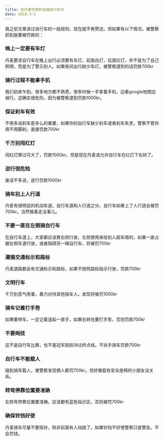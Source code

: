 ```yaml
---
title: 在丹麦你真的会骑自行车吗
date: 2018-3-5
---
```


我之前文章讲过自行车的一般规则，现在就不再赘述。但如果有以下情况，被警察抓到是要被罚款的：


### 晚上一定要有车灯
丹麦要求自行车在晚上出行必须要有车灯，前面白灯，后面红灯，并不是为了自己照明，而是为了警示别人。如果夜间出行缺少车灯，被警察逮到的话罚款700kr

### 骑行过程不能拿手机
我们初来乍到，很多地方都不熟悉，很多时候一手拿着手机，边看google地图边骑行。这确实很危险，因为被警察逮到罚款1000kr。

### 保证刹车有效
不用多说刹车是多么的重要，如果你的自行车缺少刹车或者刹车失灵，警察不管你用不用脚刹，直接罚款700kr

### 千万别闯红灯
闯红灯罪过可大了，罚款1000kr。但是现在丹麦语允许自行车在红灯下右转了。

### 逆行很危险
废话不多说，逆行罚款1000kr

### 骑车别上人行道
丹麦有很明显的机动车道，自行车道和人行道之分，自行车如果上了人行道会被罚700kr。当然推着走没事儿。

### 不要一直在左侧骑自行车
在自行车道上，大家都应该靠右侧行驶，左侧使用来给别人超车用的，如果一直占据左侧车道行驶，或者阻碍另一辆自行车，将被罚700kr

### 遵循交通标示和路标
丹麦道路都会有交通标示和路标，如果不按照路标指示行驶，罚款700kr

### 文明行车
千万别意气用事，暴力对待其他骑车人。发现将被罚1000kr

### 骑车记着打手势
如果要停车，一定记着竖起一直手，如果右转也要打手势，否则罚款700kr

### 不要绚技
这不是自行车比赛，也不是冠军刚刚冲过终点线。不扶手骑车罚款700kr

### 自行车不能载人
碰到骑车载人，被警察发现俩人都罚700kr。但好像载有安全座椅的小朋友没关系。

### 转弯停靠位置要准确
左转弯停靠位置要准确，应该都有蓝色指示区。否则被罚700kr

### 确保铃铛好使
丹麦骑车尽量不要摇铃，除非前面有人挡路了。如果铃铛不好使警察只是警告，不会罚钱。
